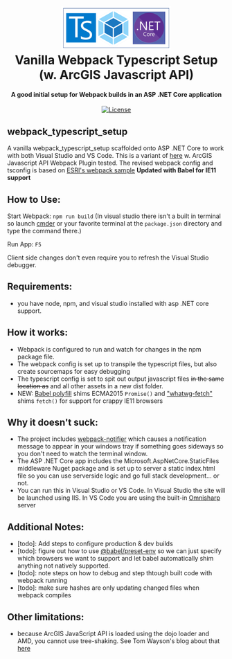 <h1 align="center">
<img src="https://raw.githubusercontent.com/ryansutc/webpack_typescript_setup_warcgis/master/doc/blob/vanilla_ts_webpack.png" alt="logo" width="50%">
    <br>
        Vanilla Webpack Typescript Setup (w. ArcGIS Javascript API)
    <br>
  <h4 align="center">A good initial setup for Webpack builds in an ASP .NET Core application</h4>
</h1>

<p align="center">
  <a href="https://github.com/ryansutc/webpack_typescript_setup/blob/master/LICENSE">
    <img src="https://img.shields.io/npm/l/express.svg?maxAge=2592000&style=flat-square"
         alt="License">
  </a>
</p>

## webpack_typescript_setup
A vanilla webpack_typescript_setup scaffolded onto ASP .NET Core to work with both Visual Studio and VS Code. This is a variant of [here](https://raw.githubusercontent.com/ryansutc/webpack_typescript_setup/) w. ArcGIS Javascript API Webpack Plugin tested. The revised webpack config and tsconfig is based on [ESRI's webpack sample](https://github.com/Esri/jsapi-resources/tree/master/4.x/webpack)
**Updated with Babel for IE11 support**

## How to Use:

Start Webpack:
``npm run build``
(In visual studio there isn't a built in terminal so launch [cmder](https://cmder.net/) or your favorite terminal at the ```package.json``` directory and type the command there.)

Run App:
```F5```

Client side changes don't even require you to refresh the Visual Studio debugger.

## Requirements:
- you have node, npm, and visual studio installed with asp .NET core support.

## How it works:

- Webpack is configured to run and watch for changes in the npm package file.
- The webpack config is set up to transpile the typescript files, but also create sourcemaps for easy debugging
- The typescript config is set to spit out output javascript files ~~in the same location as~~ and all other assets in a new dist folder.
- NEW: [Babel polyfill](https://babeljs.io/docs/en/babel-polyfill/) shims ECMA2015 ```Promise()``` and ["whatwg-fetch"](https://www.npmjs.com/package/whatwg-fetch) shims ```fetch()``` for support for crappy IE11 browsers

## Why it doesn't suck:
- The project includes [webpack-notifier](https://www.npmjs.com/package/webpack-notifier) which causes a notification message to appear in your windows tray if something goes sideways so you don't need to watch the terminal window.
- The ASP .NET Core app includes the Microsoft.AspNetCore.StaticFiles middleware Nuget package and is set up to server a static index.html file so you can use serverside logic and go full stack development... or not.
- You can run this in Visual Studio or VS Code. In Visual Studio the site will be launched using IIS. In VS Code you are using the built-in [Omnisharp](https://www.omnisharp.net/) server


## Additional Notes:
- [todo]:  Add steps to configure production & dev builds
- [todo]: figure out how to use [@babel/preset-env](https://babeljs.io/docs/en/next/babel-preset-env.html) so we can just specify which browsers we want to support and let babel automatically shim anything not natively supported.
- [todo]: note steps on how to debug and step thtough built code with webpack running
- [todo]: make sure hashes are only updating changed files when webpack compiles

## Other limitations:
- because ArcGIS JavaScript API is loaded using the dojo loader and AMD, you cannot use tree-shaking. See Tom Wayson's blog about that [here](http://tomwayson.com/2018/01/05/loader-of-the-things-one-library-to-load-them-all/)